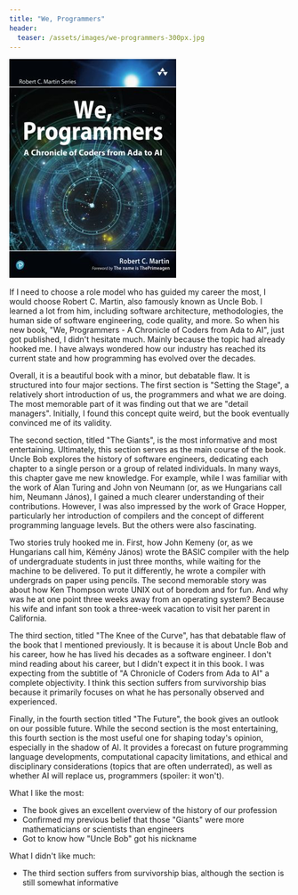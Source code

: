 ```yaml
---
title: "We, Programmers"
header:
  teaser: /assets/images/we-programmers-300px.jpg
---
```


![](/assets/images/we-programmers-300px.jpg)

If I need to choose a role model who has guided my career the most, I would choose Robert C. Martin, also famously known as Uncle Bob. I learned a lot from him, including software architecture, methodologies, the human side of software engineering, code quality, and more. So when his new book, "We, Programmers - A Chronicle of Coders from Ada to AI", just got published, I didn't hesitate much. Mainly because the topic had already hooked me. I have always wondered how our industry has reached its current state and how programming has evolved over the decades.

Overall, it is a beautiful book with a minor, but debatable flaw. It is structured into four major sections. The first section is "Setting the Stage", a relatively short introduction of us, the programmers and what we are doing. The most memorable part of it was finding out that we are "detail managers". Initially, I found this concept quite weird, but the book eventually convinced me of its validity.

The second section, titled "The Giants", is the most informative and most entertaining. Ultimately, this section serves as the main course of the book. Uncle Bob explores the history of software engineers, dedicating each chapter to a single person or a group of related individuals. In many ways, this chapter gave me new knowledge. For example, while I was familiar with the work of Alan Turing and John von Neumann (or, as we Hungarians call him, Neumann János), I gained a much clearer understanding of their contributions. However, I was also impressed by the work of Grace Hopper, particularly her introduction of compilers and the concept of different programming language levels. But the others were also fascinating.

Two stories truly hooked me in. First, how John Kemeny (or, as we Hungarians call him, Kémény János) wrote the BASIC compiler with the help of undergraduate students in just three months, while waiting for the machine to be delivered. To put it differently, he wrote a compiler with undergrads on paper using pencils. The second memorable story was about how Ken Thompson wrote UNIX out of boredom and for fun. And why was he at one point three weeks away from an operating system? Because his wife and infant son took a three-week vacation to visit her parent in California.

The third section, titled "The Knee of the Curve", has that debatable flaw of the book that I mentioned previously. It is because it is about Uncle Bob and his career, how he has lived his decades as a software engineer. I don't mind reading about his career, but I didn't expect it in this book. I was expecting from the subtitle of "A Chronicle of Coders from Ada to AI" a complete objectivity. I think this section suffers from survivorship bias because it primarily focuses on what he has personally observed and experienced.

Finally, in the fourth section titled "The Future", the book gives an outlook on our possible future. While the second section is the most entertaining, this fourth section is the most useful one for shaping today's opinion, especially in the shadow of AI. It provides a forecast on future programming language developments, computational capacity limitations, and ethical and disciplinary considerations (topics that are often underrated), as well as whether AI will replace us, programmers (spoiler: it won't).

What I like the most:
- The book gives an excellent overview of the history of our profession
- Confirmed my previous belief that those "Giants" were more mathematicians or scientists than engineers
- Got to know how "Uncle Bob" got his nickname

What I didn't like much:
- The third section suffers from survivorship bias, although the section is still somewhat informative
 